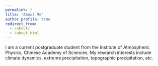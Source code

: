 ```yaml
---
permalink: /
title: "About Me"
author_profile: true
redirect_from: 
  - /about/
  - /about.html
---
```


I am a current postgraduate student from the Institute of Atmospheric Physics, Chinese Academy of Sciences. My research interests include climate dynamics, extreme precipitation, topographic precipitation, etc.

